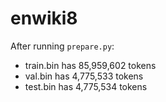 
# enwiki8

After running `prepare.py`:

- train.bin has 85,959,602  tokens
- val.bin has 4,775,533 tokens
- test.bin has 4,775,534 tokens
